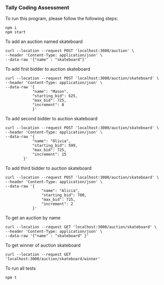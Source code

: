 ### Tally Coding Assessment

To run this program, please follow the following steps:

    npm i
    npm start
 
To add an auction named skateboard


    curl --location --request POST 'localhost:3000/auction' \
    --header 'Content-Type: application/json' \
    --data-raw '{"name" : "skateboard"}'

To add first bidder to auction skateboard

    curl --location --request POST 'localhost:3000/auction/skateboard' \
    --header 'Content-Type: application/json' \
    --data-raw '{
                "name": "Mason",
                "starting_bid": 625,
                "max_bid": 725,
                "increment": 8
                }'

To add second bidder to auction skateboard

    curl --location --request POST 'localhost:3000/auction/skateboard' \
    --header 'Content-Type: application/json' \
    --data-raw '{
                "name": "Olivia",
                "starting_bid": 599,
                "max_bid": 725,
                "increment": 15
            }'

To add third bidder to auction skateboard 

    curl --location --request POST 'localhost:3000/auction/skateboard' \
    --header 'Content-Type: application/json' \
    --data-raw '{
                    "name": "Alicia",
                    "starting_bid": 700,
                    "max_bid": 725,
                    "increment": 2
                }'

To get an auction by name

    curl --location --request GET 'localhost:3000/auction/skateboard' \
    --header 'Content-Type: application/json' \
    --data-raw '{"name" : "skateboard" }'

To get winner of auction skateboard

    curl --location --request GET 'localhost:3000/auction/skateboard/winner'


To run all tests

    npm t